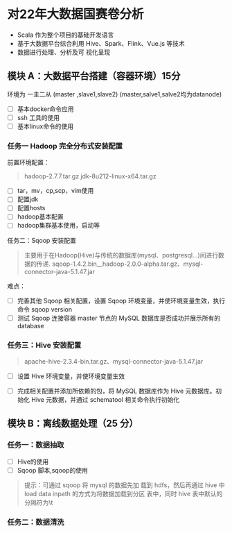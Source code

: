 # 对22年大数据国赛卷分析

- Scala 作为整个项目的基础开发语言
- 基于大数据平台综合利用 Hive、Spark、Flink、Vue.js 等技术
- 数据进行处理、分析及可 视化呈现

## 模块 A：大数据平台搭建（容器环境）15分

环境为 一主二从 (master ,slave1,slave2) 
(master,salve1,salve2均为datanode)
- [ ] 基本docker命令应用
- [ ] ssh 工具的使用
- [ ] 基本linux命令的使用

### 任务一 Hadoop 完全分布式安装配置
前置环境配置：
> hadoop-2.7.7.tar.gz  jdk-8u212-linux-x64.tar.gz

- [ ] tar，mv，cp,scp，vim使用
- [ ] 配置jdk 
- [ ] 配置hosts
- [ ] hadoop基本配置
- [ ] hadoop集群基本使用，启动等

任务二：Sqoop 安装配置
> 主要用于在Hadoop(Hive)与传统的数据库(mysql、postgresql...)间进行数据的传递.
> sqoop-1.4.2.bin__hadoop-2.0.0-alpha.tar.gz、mysql-connector-java-5.1.47.jar

难点：
- [ ]  完善其他 Sqoop 相关配置，设置 Sqoop 环境变量，并使环境变量生效，执行 命令 sqoop version
-  [ ] 测试 Sqoop 连接容器 master 节点的 MySQL 数据库是否成功并展示所有的 database

### 任务三：Hive 安装配置
>apache-hive-2.3.4-bin.tar.gz、mysql-connector-java-5.1.47.jar

- [ ] 设置 Hive 环境变量，并使环境变量生效

- [ ] 完成相关配置并添加所依赖的包，将 MySQL 数据库作为 Hive 元数据库。初 始化 Hive 元数据，并通过 schematool 相关命令执行初始化


## 模块 B：离线数据处理（25 分）

### 任务一：数据抽取

- [ ] Hive的使用
- [ ] Sqoop 脚本,sqoop的使用
> 提示：可通过 sqoop 将 mysql 的数据先加 载到 hdfs，然后再通过 hive 中 load data inpath 的方式为将数据加载到分区 表中，同时 hive 表中默认的分隔符为\t

### 任务二：数据清洗


<!--stackedit_data:
eyJoaXN0b3J5IjpbLTExNjM0OTU1MjldfQ==
-->